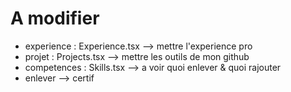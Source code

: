 # A modifier

- experience : Experience.tsx --> mettre l'experience pro
&nbsp;
- projet : Projects.tsx --> mettre les outils de mon github
&nbsp;
- competences : Skills.tsx --> a voir quoi enlever & quoi rajouter
- enlever --> certif

